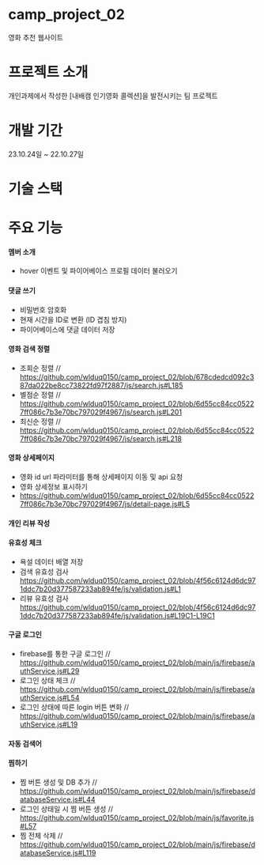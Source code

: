# camp_project_02

영화 추천 웹사이트

# 프로젝트 소개

개인과제에서 작성한 [내배캠 인기영화 콜렉션]을 발전시키는 팀 프로젝트

# 개발 기간

23.10.24일 ~ 22.10.27일

# 기술 스택

# 주요 기능

#### 멤버 소개

- hover 이벤트 및 파이어베이스 프로필 데이터 불러오기

#### 댓글 쓰기

- 비밀번호 암호화
- 현재 시간을 ID로 변환 (ID 겹침 방지)
- 파이어베이스에 댓글 데이터 저장

#### 영화 검색 정렬

- 조회순 정렬 // https://github.com/wlduq0150/camp_project_02/blob/678cdedcd092c387da022be8cc73822fd97f2887/js/search.js#L185
- 별점순 정렬 // https://github.com/wlduq0150/camp_project_02/blob/6d55cc84cc05227ff086c7b3e70bc797029f4967/js/search.js#L201
- 최신순 정렬 // https://github.com/wlduq0150/camp_project_02/blob/6d55cc84cc05227ff086c7b3e70bc797029f4967/js/search.js#L218

#### 영화 상세페이지

- 영화 id url 파라미터를 통해 상세페이지 이동 및 api 요청 
- 영화 상세정보 표시하기
- https://github.com/wlduq0150/camp_project_02/blob/6d55cc84cc05227ff086c7b3e70bc797029f4967/js/detail-page.js#L5

#### 개인 리뷰 작성

#### 유효성 체크

- 욕설 데이터 배열 저장
- 검색 유효성 검사 https://github.com/wlduq0150/camp_project_02/blob/4f56c6124d6dc971ddc7b20d377587233ab894fe/js/validation.js#L1
- 리뷰 유효성 검사 https://github.com/wlduq0150/camp_project_02/blob/4f56c6124d6dc971ddc7b20d377587233ab894fe/js/validation.js#L19C1-L19C1
  
#### 구글 로그인

- firebase를 통한 구글 로그인 // https://github.com/wlduq0150/camp_project_02/blob/main/js/firebase/authService.js#L29
- 로그인 상태 체크 // https://github.com/wlduq0150/camp_project_02/blob/main/js/firebase/authService.js#L54
- 로그인 상태에 따른 login 버튼 변화 // https://github.com/wlduq0150/camp_project_02/blob/main/js/firebase/authService.js#L19

#### 자동 검색어

#### 찜하기

- 찜 버튼 생성 및 DB 추가 // https://github.com/wlduq0150/camp_project_02/blob/main/js/firebase/databaseService.js#L44
- 로그인 상태일 시 찜 버튼 생성 // https://github.com/wlduq0150/camp_project_02/blob/main/js/favorite.js#L57
- 찜 전체 삭제 // https://github.com/wlduq0150/camp_project_02/blob/main/js/firebase/databaseService.js#L119
